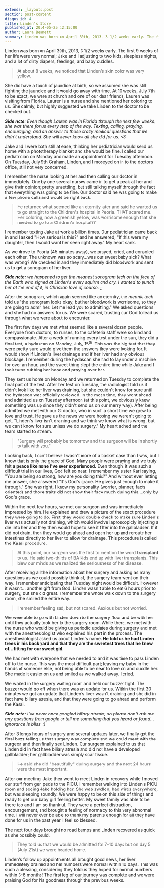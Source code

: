 ```yaml
---
extends: _layouts.post
section: post-content
disqus_id: 4
title: Linden's Story
published_at: 2014-05-25 12:15:00
author: Laura Bennett
summary: Linden was born on April 30th, 2013, 3 1/2 weeks early. The first 9 weeks of her life were very normal; Jake and I adjusting to two kids, sleepless nights, and a lot of dirty diapers, feedings, and baby cuddles. At about 8 weeks, we noticed that Linden's skin…
---
```


Linden was born on April 30th, 2013, 3 1/2 weeks early. The first 9 weeks of her life were very normal; Jake and I adjusting to two kids, sleepless nights, and a lot of dirty diapers, feedings, and baby cuddles. 

>At about 8 weeks, we noticed that Linden's skin color was very yellow.

She did have a touch of jaundice at birth, so we assumed she was still fighting the jaundice and it would go away with time. At 10 weeks, July 7th to be exact, we were at church and one of our dear friends, Lauren was visiting from Florida. Lauren is a nurse and she mentioned her coloring to us. She calmly, but highly suggested we take Linden to the doctor to be checked out.

***Side note**: Even though Lauren was in Florida through the next few weeks, she was there for us every step of the way. Texting, calling, praying, encouraging, and an answer to those crazy medical questions that we didn't understand. She will never know all she did for us. <3* 

Jake and I were both still at ease, thinking her pediatrician would send us home with a phototherapy blanket and she would be fine. I called our pediatrician on Monday and made an appointment for Tuesday afternoon. On Tuesday, July 9th Graham, Linden, and I moseyed on in to the doctors office, still not very concerned. 

I remember the nurse looking at her and then calling our doctor in immediately. One by one several nurses came in to get a peak at her and give their opinion; pretty unsettling, but still talking myself through the fact that everything was going to be fine. Our doctor said he was going to make a few phone calls and would be right back. 

>He returned what seemed like an eternity later and said he wanted us to go straight to the Children's hospital in Peoria. THAT scared me. Her coloring, now a greenish yellow, was worrisome enough that she needed to go to a Children's hospital?? 

I remember texting Jake at work  a billion times. Our pediatrician came back in and I asked \"How serious is this?\" and he answered, \"If this were my daughter, then I would want her seen right away.\" My heart sank. 


As we drove to Peoria (45 minutes away), we prayed, cried, and consoled each other. The unknown was so scary…was our sweet baby sick? What was wrong? We checked in and they immediately did bloodwork and sent us to get a sonogram of her liver.

***Side note:** we happened to get the meanest sonogram tech on the face of the Earth who sighed at Linden's every squirm and cry. I wanted to punch her at the end of it, in Christian love of course. ;)* 

After the sonogram, which again seemed like an eternity, the *meanie tech* told us \"the sonogram looks okay, but her bloodwork is worrisome, so they are going to admit her. Let me lead you to admitting.\" We asked questions and she had no answers for us. We were scared, trusting our God to lead us through what we were about to encounter.

The first few days we met what seemed like a several dozen people. Everyone from doctors, to nurses, to the cafeteria staff were so kind and compassionate. After a week of running every test under the sun, they did a final test, a hydascan on Monday, July, 15<sup>th</sup>. This was the big test that they were pretty sure would give them the answers they were looking for. It would show if Linden's liver drainage and if her liver had any obvious blockage. I remember during the hydascan she had to lay under a machine for over an hour, and the sweet thing slept the entire time while Jake and I took turns rubbing her head and praying over her.

They sent us home on Monday and we returned on Tuesday to complete the final part of the test. After her test on Tuesday, the radiologist told us it didn't look like her liver was draining, but she couldn't know for sure until the hydascan was officially reviewed. In the mean time, they went ahead and admitted us on Tuesday afternoon (at this point, we obviously knew something was up since they didn't send us on our merry way). After being admitted we met with our GI doctor, who in such a short time we grew to love and trust. He gave us the news we were hoping we weren't going to get. \"Linden's liver isn't draining and we think we know what is wrong, but we can't know for sure unless we do surgery.\" My heart ached and the tears started to stream. 

>\"Surgery will probably be tomorrow and the surgeon will be in shortly to talk with you.\" 

Looking back, I can't believe I wasn't more of a basket case than I was, but I know that is only the grace of God. Many people were praying and we truly felt **a peace like none I've ever experienced.** Even though, it was such a difficult trial in our lives, God felt so near. I remember my sister Kari saying, \"You are being so strong, how are you doing this?\" And without even letting me answer, she answered \"It's God's grace. He gives just enough to make it through.\" She was right, I know my personality (worrier, planner, facts oriented) and those traits did not show their face much during this….only by God's grace. 


Within the next few hours, we met our surgeon and was immediately impressed by him. He explained and drew a picture of the exact procedure they were going to do. First, they would double check to make sure Linden's liver was actually not draining, which would involve laproscopicly injecting a die into her and they then would hope to see it filter into the gallbladder. If it did not drain, then they would go ahead and open her up and reroute her intestines directly to her liver to allow for drainage. This procedure is called the Kasai procedure. 

>At this point, our surgeon was the first to mention the word **transplant** to us. He said two-thirds of BA kids end up with liver transplants. This blew our minds as we realized the seriousness of her disease.  

After receiving all the information about her surgery and asking as many questions as we could possibly think of, the surgery team went on their way. I remember anticipating that Tuesday night would be difficult. However it wasn't... another gift from God. Linden wasn't able to eat 6 hours prior to surgery, but she did great. I remember the whole walk down to the surgery room, she smiled the entire way. 

>I remember feeling sad, but not scared. Anxious but not worried.

We were able to go with Linden down to the surgery floor and be with her until they actually took her to the surgery room. While there, we met with the nurse who would be giving us periodic updates during surgery and met with the anesthesiologist who explained his part in the process. The anesthesiologist asked us about Linden's name. **He told us he had Linden trees in his back yard and that they are the sweetest trees that he knew of…fitting for our sweet girl.** 

We had met with everyone that we needed to and it was time to pass Linden off to the nurse. This was the most difficult part; leaving my baby in the hands of someone else, not being able to be near to love on and cuddle her. She made it easier on us and smiled as we walked away. I cried. 

We waited in the surgery waiting room and held our buzzer tight. The buzzer would go off when there was an update for us. Within the first 30 minutes we got an update that Linden's liver wasn't draining and she did in fact have biliary atresia, and that they were going to go ahead and perform the Kasai.

***Side note:** I've never once googled biliary atresia, so please don't ask me any questions from google or tell me something that you heard or found…ignorance is bliss. :)* 

After 3 longs hours of surgery and several updates later, we finally got the final buzz telling us that surgery was complete and we could meet with the surgeon and then finally see Linden. Our surgeon explained to us that Linden did in fact have biliary atresia and did not have a developed gallbladder; her gallbladder was simply scar tissue. 

>He said she did \"beautifully\" during surgery and the next 24 hours were the most important. 

After our meeting, Jake then went to meet Linden in recovery while I moved our stuff from gen peds to the PICU. I remember walking into Linden's PICU room and seeing Jake holding her. She was swollen, had wires everywhere, but was sleeping soundly. We were happy to be on this side of things and ready to get our baby girl feeling better. My sweet family was able to be there too and I am so thankful. They were a perfect distraction, encouragement, and brought a feeling of normalcy to this very abnormal time. I will never ever be able to thank my parents enough for all they have done for us in the past year. I feel so blessed. 


The next four days brought no road bumps and Linden recovered as quick as she possibly could. 

>They told us that we would be admitted for 7-10 days but on day 5 (July 21st) we were headed home. 

Linden's follow up appointments all brought good news, her liver immediately drained and her numbers were normal within 10 days. This was such a blessing, considering they told us they hoped for normal numbers within 3-6 months! The first leg of our journey was complete and we were praising God for his goodness through the previous weeks.